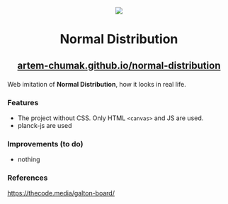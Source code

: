 <p align="center"><img src="https://img.icons8.com/officel/80/normal-distribution-histogram.png"/></p>

# <p align="center">Normal Distribution</p>

## <p align="center"><a href="https://artem-chumak.github.io/normal-distribution/" target="_blank">artem-chumak.github.io/normal-distribution</a></p>

Web imitation of **Normal Distribution**, how it looks in real life.

### Features

- The project without CSS. Only HTML `<canvas>` and JS are used.
- planck-js are used

### Improvements (to do)
- nothing

### References
https://thecode.media/galton-board/
